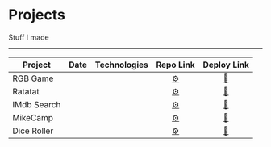 # Projects
Stuff I made

---


| Project         | Date     | Technologies | Repo Link      |  Deploy Link    |
|-----------------|----------|--------------|:--------------:|:---------------:|
|RGB Game         |          |              | [	:gear:](#) | [:rocket:](#) |
|Ratatat          |          |              | [	:gear:](#) | [:rocket:](#) |
|IMdb Search      |          |              | [	:gear:](#) | [:rocket:](#) |
|MikeCamp         |          |              | [	:gear:](#) | [:rocket:](#) |
|Dice Roller      |          |              | [	:gear:](#) | [:rocket:](#) |
